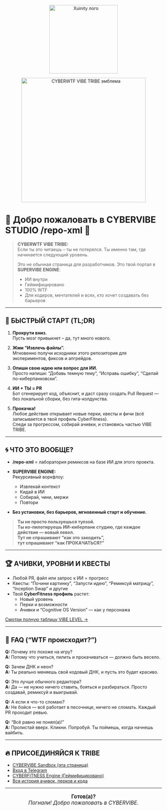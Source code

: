 <p align="center">
  <img src="https://github.com/user-attachments/assets/910a623e-1c9d-4630-a8b4-7c361565dc97" width="220" alt="Xuinity лого"/>
</p>

<p align="center">
  <img src="https://github.com/user-attachments/assets/7e7c6300-02dc-4314-be55-41005bfb247a" width="400" alt="CYBERWTF VIBE TRIBE эмблема"/>
</p>

# 🧬 Добро пожаловать в CYBERVIBE STUDIO /repo-xml 🧬

> **CYBERWTF VIBE TRIBE:**  
> Если ты это читаешь – ты не потерялся. Ты именно там, где начинается следующий уровень.  
>  
> Это не обычная страница для разработчиков. Это твой портал в **SUPERVIBE ENGINE**:  
> - ИИ внутри  
> - Геймифицировано  
> - 100% WTF  
> - Для кодеров, мечтателей и всех, кто хочет создавать без барьеров

---

## 🚦 БЫСТРЫЙ СТАРТ (TL;DR)

1. **Прокрути вниз.**  
   Пусть мозг привыкнет – да, тут много нового.

2. **Жми “Извлечь файлы”.**  
   Мгновенно получи исходники этого репозитория для экспериментов, фиксов и апгрейдов.

3. **Опиши свою идею или вопрос для ИИ.**  
   Просто напиши: “Добавь темную тему”, “Исправь ошибку”, “Сделай по-киберпанковски”.

4. **ИИ + ТЫ = PR**  
   Бот сгенерирует код, объяснит, и даст сразу создать Pull Request — без локальной сборки, без гита-колдунства.

5. **Прокачка!**  
   Любое действие открывает новые перки, квесты и фичи (всё записывается в твой профиль CyberFitness).  
   Следи за прогрессом, собирай ачивки, и становись частью VIBE TRIBE.

---

## 🌀 ЧТО ЭТО ВООБЩЕ?

- **/repo-xml** = лаборатория ремиксов на базе ИИ для этого проекта.
- **SUPERVIBE ENGINE:**  
  Рекурсивный воркфлоу:
  - Извлекай контекст
  - Кидай в ИИ
  - Собирай, чини, мержи
  - Повтори

- **Без установки, без барьеров, мгновенный старт и обучение.**

> **Ты не просто пользуешься тулзой.  
> Ты ко-пилотируешь ИИ-киберпанк студию, где каждое действие — новый левел.  
> Тут не спрашивают “как это закодить”,  
> тут спрашивают “как ПРОКАЧАТЬСЯ?”**

---

## 🏆 АЧИВКИ, УРОВНИ И КВЕСТЫ

- Любой PR, файл или запрос к ИИ = прогресс
- Квесты: “Почини картинку”, “Запусти идею”, “Ремиксуй матрицу”, “Inception Swap” и другие
- Твой **CyberFitness профиль** растет:
  - Новый уровень
  - Перки и возможности
  - Ачивки и “Cognitive OS Version” — как у персонажа

[Смотри полную таблицу VIBE LEVEL →](#)

---

## 🤖 FAQ (“WTF происходит?”)

**Q:** Почему это похоже на игру?  
**A:** Потому что учиться, пилить и прокачиваться — должно быть весело.

**Q:** Зачем ДНК и неон?  
**A:** Ты реально меняешь свой кодовый ДНК, и пусть это будет красиво.

**Q:** Это лучше обычного редактора?  
**A:** Да — не нужно ничего ставить, бояться и разбираться. Просто создавай, ремиксуй и выигрывай.

**Q:** А если я что-то сломаю?  
**A:** Не бойся — всё работает в песочнице, ничего не сломать. Каждый PR проходит ревью.

**Q:** “Всё равно не понял(а)!”  
**A:** Пролистай вверх. Кликни. Попробуй. Ты поймешь, когда начнешь вайбить.

---

## 🔥 ПРИСОЕДИНЯЙСЯ К TRIBE

- [CYBERVIBE Sandbox (эта страница)](https://github.com/salavey13/carTest/README_RU.MD)
- [Вход в Telegram](https://t.me/oneSitePlsBot)
- [CYBERFITNESS Engine (Геймифицировано)](https://t.me/oneSitePlsBot/app)
- [Вся история ачивок, перков и кода](https://github.com/salavey13/carTest/blob/main/hooks/cyberFitnessSupabase.ts)

---

<p align="center" style="font-size:1.2em">
  <b>Готов(а)?</b>  
  <br />
  <i>Погнали! Добро пожаловать в CYBERVIBE.</i>
</p>
